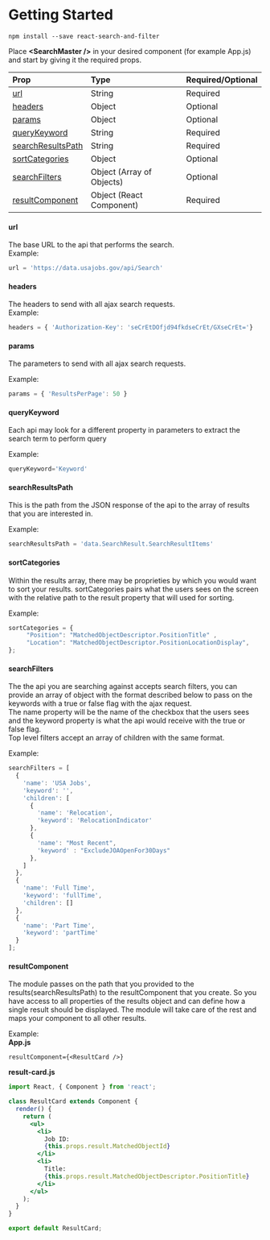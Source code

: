 # Getting Started

```
npm install --save react-search-and-filter
```

Place **&lt;SearchMaster /&gt;** in your desired component \(for example App.js\) and start by giving it the required props.

| Prop | Type | Required/Optional |
| :--- | :--- | :--- |
| [url](#url) | String | Required |
| [headers](#headers) | Object | Optional |
| [params](#params) | Object | Optional |
| [queryKeyword](#querykeyword) | String | Required |
| [searchResultsPath](#searchresultspath) | String | Required |
| [sortCategories](#sortcategories) | Object | Optional |
| [searchFilters](#searchfilters) | Object \(Array of Objects\) | Optional |
| [resultComponent](#resultcomponent) | Object \(React Component\) | Required |

#### url

The base URL to the api that performs the search.  
Example:

```js
url = 'https://data.usajobs.gov/api/Search'
```

#### headers

The headers to send with all ajax search requests.  
Example:

```js
headers = { 'Authorization-Key': 'seCrEtDOfjd94fkdseCrEt/GXseCrEt='}
```

#### params

The parameters to send with all ajax search requests.

Example:

```js
params = { 'ResultsPerPage': 50 }
```

#### queryKeyword

Each api may look for a different property in parameters to extract the search term to perform query

Example:

```js
queryKeyword='Keyword'
```

#### searchResultsPath

This is the path from the JSON response of the api to the array of results that you are interested in.

Example:

```js
searchResultsPath = 'data.SearchResult.SearchResultItems'
```

#### sortCategories

Within the results array, there may be proprieties by which you would want to sort your results. sortCategories pairs what the users sees on the screen with the relative path to the result property that will used for sorting.

Example:

```js
sortCategories = {
     "Position": "MatchedObjectDescriptor.PositionTitle" ,
     "Location": "MatchedObjectDescriptor.PositionLocationDisplay",
};
```

#### searchFilters

The the api you are searching against accepts search filters, you can provide an array of object with the format described below to pass on the keywords with a true or false flag with the ajax request.  
The name property will be the name of the checkbox that the users sees and the keyword property is what the api would receive with the true or false flag.  
Top level filters accept an array of children with the same format.

Example:

```jsx
searchFilters = [
  {
    'name': 'USA Jobs',
    'keyword': '',
    'children': [
      {
        'name': 'Relocation',
        'keyword': 'RelocationIndicator'
      },
      {
        'name': "Most Recent",
        'keyword' : "ExcludeJOAOpenFor30Days"
      },
    ]
  },
  {
    'name': 'Full Time',
    'keyword': 'fullTime',
    'children': []
  },
  {
    'name': 'Part Time',
    'keyword': 'partTime'
  }
];
```

#### resultComponent

The module passes on the path that you provided to the results\(searchResultsPath\) to the resultComponent that you create. So you have access to all properties of the results object and can define how a single result should be displayed. The module will take care of the rest and maps your component to all other results.

Example:  
**App.js**

```
resultComponent={<ResultCard />}
```

**result-card.js**

```jsx
import React, { Component } from 'react';

class ResultCard extends Component {
  render() {
    return (
      <ul>
        <li>
          Job ID:
          {this.props.result.MatchedObjectId}
        </li>
        <li>
          Title:
          {this.props.result.MatchedObjectDescriptor.PositionTitle}
        </li>
      </ul>
    );
  }
}

export default ResultCard;
```



